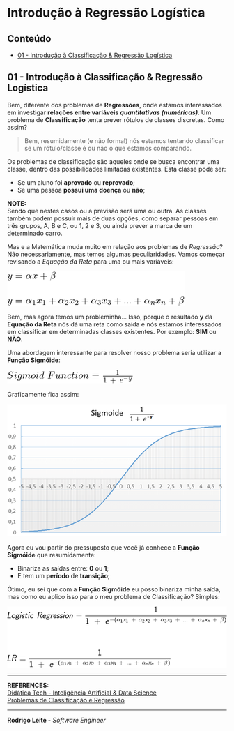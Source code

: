 # Introdução à Regressão Logística

## Conteúdo

 - [01 - Introdução à Classificação & Regressão Logística](#01)

<div id="01"></div>

## 01 - Introdução à Classificação & Regressão Logística

Bem, diferente dos problemas de **Regressões**, onde estamos interessados em investigar **relações entre variáveis *quantitativas (numéricas)***. Um problema de **Classificação** tenta prever rótulos de classes discretas. Como assim?

> Bem, resumidamente (e não formal) nós estamos tentando classificar se um rótulo/classe é ou não o que estamos comparando.

Os problemas de classificação são aqueles onde se busca encontrar uma classe, dentro das possibilidades limitadas existentes. Esta classe pode ser:

 - Se um aluno foi **aprovado** ou **reprovado**;
 - Se uma pessoa **possui uma doença** ou **não**;

**NOTE:**  
Sendo que nestes casos ou a previsão será uma ou outra. As classes também podem possuir mais de duas opções, como separar pessoas em três grupos, A, B e C, ou 1, 2 e 3, ou ainda prever a marca de um determinado carro.

Mas e a Matemática muda muito em relação aos problemas de *Regressão*? Não necessariamente, mas temos algumas peculiaridades. Vamos começar revisando a *Equação da Reta* para uma ou mais variáveis:

![image](images/01.png)  

Bem, mas agora temos um probleminha... Isso, porque o resultado **y** da **Equação da Reta** nós dá uma reta como saída e nós estamos interessados em classificar em determinadas classes existentes. Por exemplo: **SIM** ou **NÃO**.

Uma abordagem interessante para resolver nosso problema seria utilizar a **Função Sigmóide**:

![image](images/02.png)  

Graficamente fica assim:

![image](images/sigmoide-function.png)  

Agora eu vou partir do pressuposto que você já conhece a **Função Sigmóide** que resumidamente:

 - Binariza as saídas entre: **0** ou **1**;
 - E tem um **período** de **transição**;

Ótimo, eu sei que com a **Função Sigmóide** eu posso binariza minha saída, mas como eu aplico isso para o meu problema de Classificação? Simples:

![image](images/03.png)  

---

**REFERENCES:**  
[Didática Tech - Inteligência Artificial & Data Science](https://didatica.tech/)  
[Problemas de Classificação e Regressão](https://didatica.tech/problemas-de-classificacao-e-regressao/)  

---

**Rodrigo Leite -** *Software Engineer*

